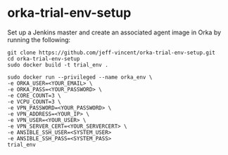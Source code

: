 # orka-trial-env-setup

Set up a Jenkins master and create an associated agent image in Orka by running the following:

```
git clone https://github.com/jeff-vincent/orka-trial-env-setup.git
cd orka-trial-env-setup
sudo docker build -t trial_env .
```
```
sudo docker run --privileged --name orka_env \
-e ORKA_USER=<YOUR_EMAIL> \
-e ORKA_PASS=<YOUR_PASSWORD> \
-e CORE_COUNT=3 \
-e VCPU_COUNT=3 \
-e VPN_PASSWORD=<YOUR_PASSWORD> \
-e VPN_ADDRESS=<YOUR_IP> \
-e VPN_USER=<YOUR_USER> \
-e VPN_SERVER_CERT=<YOUR_SERVERCERT> \
-e ANSIBLE_SSH_USER=<SYSTEM_USER>
-e ANSIBLE_SSH_PASS=<SYSTEM_PASS>
trial_env
```
